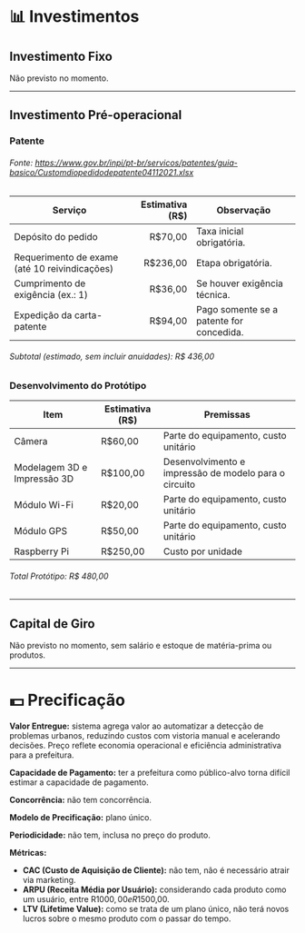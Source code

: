 # 📊 Investimentos

## Investimento Fixo  

Não previsto no momento.

---

## Investimento Pré-operacional  

### Patente
###### Fonte: https://www.gov.br/inpi/pt-br/servicos/patentes/guia-basico/Customdiopedidodepatente04112021.xlsx
| Serviço                                       |Estimativa (R$) | Observação                               |
| --------------------------------------------- | -----------------------: | ---------------------------------------- |
| Depósito do pedido                            |R$70,00 | Taxa inicial obrigatória.                |
| Requerimento de exame (até 10 reivindicações) |R$236,00 | Etapa obrigatória.                       |
| Cumprimento de exigência (ex.: 1)             |R$36,00 | Se houver exigência técnica.             |
| Expedição da carta-patente                    |R$94,00 | Pago somente se a patente for concedida. |
###### Subtotal (estimado, sem incluir anuidades): R$ 436,00

### Desenvolvimento do Protótipo
| Item                   | Estimativa (R$) | Premissas  |
|-----------------------|----------------|---------------------------------------|
| Câmera                | R$60,00       | Parte do equipamento, custo unitário |
| Modelagem 3D e Impressão 3D | R$100,00 | Desenvolvimento e impressão de modelo para o circuito | 
| Módulo Wi-Fi          | R$20,00        | Parte do equipamento, custo unitário |
| Módulo GPS            | R$50,00        | Parte do equipamento, custo unitário |
| Raspberry Pi         | R$250,00        | Custo por unidade |
###### Total Protótipo: R$ 480,00


---

## Capital de Giro  

Não previsto no momento, sem salário e estoque de matéria-prima ou produtos.

---

# 💵 Precificação

**Valor Entregue:** sistema agrega valor ao automatizar a detecção de problemas urbanos, reduzindo custos com vistoria manual e acelerando decisões. Preço reflete economia operacional e eficiência administrativa para a prefeitura.

**Capacidade de Pagamento:** ter a prefeitura como público-alvo torna difícil estimar a capacidade de pagamento.  

**Concorrência:** não tem concorrência.

**Modelo de Precificação:** plano único.  

**Periodicidade:** não tem, inclusa no preço do produto. 

**Métricas:**  
- **CAC (Custo de Aquisição de Cliente):** não tem, não é necessário atrair via marketing.  
- **ARPU (Receita Média por Usuário):** considerando cada produto como um usuário, entre R$1000,00 e R$1500,00.
- **LTV (Lifetime Value):** como se trata de um plano único, não terá novos lucros sobre o mesmo produto com o passar do tempo.  
